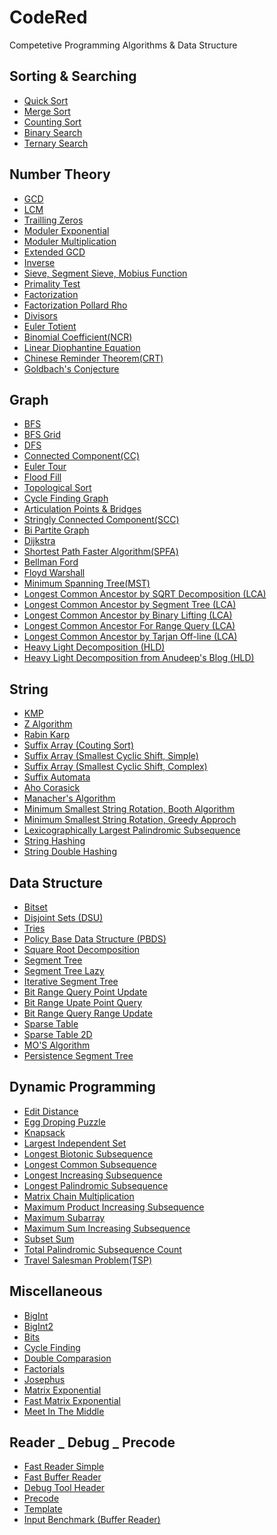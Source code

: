 # CodeRed
Competetive Programming Algorithms &amp; Data Structure

## Sorting & Searching
  - [Quick Sort](https://github.com/turin1602101/CodeRed/blob/master/Quick%20Sort.cpp)
  - [Merge Sort](https://github.com/turin1602101/CodeRed/blob/master/Merge%20Sort.cpp)
  - [Counting Sort](https://github.com/turin1602101/CodeRed/blob/master/Counting%20Sort.cpp)
  - [Binary Search](https://github.com/turin1602101/CodeRed/blob/master/Binary%20Search.cpp)
  - [Ternary Search](https://github.com/turin1602101/CodeRed/blob/master/Ternary%20Search.cpp)

## Number Theory
  - [GCD](https://github.com/turin1602101/CodeRed/blob/master/GCD.cpp)
  - [LCM](https://github.com/turin1602101/CodeRed/blob/master/LCM.cpp)
  - [Trailling Zeros](https://github.com/turin1602101/CodeRed/blob/master/Trailling%20Zeros.cpp)
  - [Moduler Exponential](https://github.com/turin1602101/CodeRed/blob/master/Moduler%20Exponential%20(power).cpp)
  - [Moduler Multiplication](https://github.com/turin1602101/CodeRed/blob/master/Moduler%20Multiplication.cpp)
  - [Extended GCD](https://github.com/turin1602101/CodeRed/blob/master/Extended%20GCD%20(egcd).cpp)
  - [Inverse](https://github.com/turin1602101/CodeRed/blob/master/Inverse.cpp)
  - [Sieve, Segment Sieve, Mobius Function](https://github.com/turin1602101/CodeRed/blob/master/Sieve%20Segment_Sieve%20Mobius_fun.cpp)
  - [Primality Test](https://github.com/turin1602101/CodeRed/blob/master/Prime%20Test%20All.cpp)
  - [Factorization](https://github.com/turin1602101/CodeRed/blob/master/Factorization.cpp)
  - [Factorization Pollard Rho](https://github.com/turin1602101/CodeRed/blob/master/Factorization%20Pollard%20Rho.cpp)
  - [Divisors](https://github.com/turin1602101/CodeRed/blob/master/Divisors.cpp)
  - [Euler Totient](https://github.com/turin1602101/CodeRed/blob/master/Euler%20Totient%20(PHI).cpp)
  - [Binomial Coefficient(NCR)](https://github.com/turin1602101/CodeRed/blob/master/NCR.cpp)
  - [Linear Diophantine Equation](https://github.com/turin1602101/CodeRed/blob/master/Linear%20Diophantine%20Equation.cpp)
  - [Chinese Reminder Theorem(CRT)](https://github.com/turin1602101/CodeRed/blob/master/Chinese%20Reminder%20Theorem.cpp)
  - [Goldbach's Conjecture](https://github.com/turin1602101/CodeRed/blob/master/Chinese%20Reminder%20Theorem.cpp)

## Graph
  - [BFS](https://github.com/turin1602101/CodeRed/blob/master/BFS.cpp)
  - [BFS Grid](https://github.com/turin1602101/CodeRed/blob/master/BFS%20Grid.cpp)
  - [DFS](https://github.com/turin1602101/CodeRed/blob/master/DFS.cpp)
  - [Connected Component(CC)](https://github.com/turin1602101/CodeRed/blob/master/Connected%20Component.cpp)
  - [Euler Tour](https://github.com/turin1602101/CodeRed/blob/master/Euler%20Tour.cpp)
  - [Flood Fill](https://github.com/turin1602101/CodeRed/blob/master/Flood%20Fill.cpp)
  - [Topological Sort](https://github.com/turin1602101/CodeRed/blob/master/Topological%20Sort.cpp)
  - [Cycle Finding Graph](https://github.com/turin1602101/CodeRed/blob/master/Cycle%20Finding%20Graph.cpp)
  - [Articulation Points & Bridges](https://github.com/turin1602101/CodeRed/blob/master/Articulation%20Points%20%26%20Bridges.cpp)
  - [Stringly Connected Component(SCC)](https://github.com/turin1602101/CodeRed/blob/master/Strongly%20Connected%20%20Component%20(SCC).cpp)
  - [Bi Partite Graph](https://github.com/turin1602101/CodeRed/blob/master/Bi%20Partite%20Graph.cpp)
  - [Dijkstra](https://github.com/turin1602101/CodeRed/blob/master/Dijkstra.cpp)
  - [Shortest Path Faster Algorithm(SPFA)](https://github.com/turin1602101/CodeRed/blob/master/Shortest%20Path%20Faster%20Algorithm(SPFA).cpp)
  - [Bellman Ford](https://github.com/turin1602101/CodeRed/blob/master/Bellman%20Ford.cpp)
  - [Floyd Warshall](https://github.com/turin1602101/CodeRed/blob/master/Floyd%20Warshall.cpp)
  - [Minimum Spanning Tree(MST)](https://github.com/turin1602101/CodeRed/blob/master/Minimum%20Spanning%20Tree%20(MST).cpp)
  - [Longest Common Ancestor by SQRT Decomposition (LCA)](https://github.com/turin1602101/CodeRed/blob/master/Lowest%20Common%20Ancestor%20with%20SQRT%20Decompostion(LCA).cpp)
  - [Longest Common Ancestor by Segment Tree (LCA)](https://github.com/turin1602101/CodeRed/blob/master/Lowest%20Common%20Ancestor%20with%20Segment%20Tree%20(LCA).cpp)
  - [Longest Common Ancestor by Binary Lifting (LCA)](https://github.com/turin1602101/CodeRed/blob/master/Lowest%20Common%20Ancestor%20with%20Binary%20Lifting%20(LCA).cpp)
  - [Longest Common Ancestor For Range Query (LCA)](https://github.com/turin1602101/CodeRed/blob/master/Lowest%20Common%20Ancestor%20for%20Range%20Query.cpp)
  - [Longest Common Ancestor by Tarjan Off-line (LCA)](https://github.com/turin1602101/CodeRed/blob/master/Lowest%20Common%20Ancestor%20Tarjan%20Off-line%20(LCA).cpp)
  - [Heavy Light Decomposition (HLD)](https://github.com/turin1602101/CodeRed/blob/master/Heavy%20Light%20Decomposition.cpp)
  - [Heavy Light Decomposition from Anudeep's Blog (HLD)](https://github.com/turin1602101/CodeRed/blob/master/Heavy%20Light%20Decomposition%20(Anudeep).cpp)

## String
  - [KMP](https://github.com/turin1602101/CodeRed/blob/master/KMP.cpp)
  - [Z Algorithm](https://github.com/turin1602101/CodeRed/blob/master/Z%20Algorithm.cpp)
  - [Rabin Karp](https://github.com/turin1602101/CodeRed/blob/master/Rabin%20Karp.cpp)
  - [Suffix Array (Couting Sort)](https://github.com/turin1602101/CodeRed/blob/master/Suffix%20Array%20(Counting%20Sort).cpp)
  - [Suffix Array (Smallest Cyclic Shift, Simple)](https://github.com/turin1602101/CodeRed/blob/master/Suffix%20Array%20(Smallest%20Cyclic%20Shift%20Simple).cpp)
  - [Suffix Array (Smallest Cyclic Shift, Complex)](https://github.com/turin1602101/CodeRed/blob/master/Suffix%20Array%20(Smallest%20Cyclic%20Shift%20Complex).cpp)
  - [Suffix Automata](https://github.com/turin1602101/CodeRed/blob/master/Suffix%20Automata.cpp)
  - [Aho Corasick](https://github.com/turin1602101/CodeRed/blob/master/Aho%20Corasick.cpp)
  - [Manacher's Algorithm](https://github.com/turin1602101/CodeRed/blob/master/Manachers%20Algo.cpp)
  - [Minimum Smallest String Rotation, Booth Algorithm](https://github.com/turin1602101/CodeRed/blob/master/Minimum%20Smallest%20String%20Rotation_Booth%20Algorithm.cpp)
  - [Minimum Smallest String Rotation, Greedy Approch](https://github.com/turin1602101/CodeRed/blob/master/Minimum%20Smallest%20String%20Rotation_Greedy.cpp)
  - [Lexicographically Largest Palindromic Subsequence](https://github.com/turin1602101/CodeRed/blob/master/Lexicographically%20Largest%20Palindromic%20Subsequence.cpp)
  - [String Hashing](https://github.com/turin1602101/CodeRed/blob/master/String%20Hasing.cpp)
  - [String Double Hashing](https://github.com/turin1602101/CodeRed/blob/master/String%20Double%20Hasing.cpp)
  
## Data Structure
  - [Bitset](https://github.com/turin1602101/CodeRed/blob/master/Bitset.cpp)
  - [Disjoint Sets (DSU)](https://github.com/turin1602101/CodeRed/blob/master/Disjoint%20Sets%20(DSU).cpp)
  - [Tries](https://github.com/turin1602101/CodeRed/blob/master/Tries.cpp)
  - [Policy Base Data Structure (PBDS)](https://github.com/turin1602101/CodeRed/blob/master/Policy%20Base%20Data%20Structure%20(PBDS).cpp)
  - [Square Root Decomposition](https://github.com/turin1602101/CodeRed/blob/master/Square%20root%20Decomposition.cpp)
  - [Segment Tree](https://github.com/turin1602101/CodeRed/blob/master/Segment%20Tree.cpp)
  - [Segment Tree Lazy](https://github.com/turin1602101/CodeRed/blob/master/Segment%20Tree%20Lazy.cpp)
  - [Iterative Segment Tree](https://github.com/turin1602101/CodeRed/blob/master/Iterative%20Segment%20Tree.cpp)
  - [Bit Range Query Point Update](https://github.com/turin1602101/CodeRed/blob/master/Bit%20Range%20Query%20Point%20Update.cpp)
  - [Bit Range Upate Point Query](https://github.com/turin1602101/CodeRed/blob/master/Bit%20Range%20Upate%20Point%20Query.cpp)
  - [Bit Range Query Range Update](https://github.com/turin1602101/CodeRed/blob/master/Bit%20Range%20Query%20Range%20Update.cpp)
  - [Sparse Table](https://github.com/turin1602101/CodeRed/blob/master/Sparse%20Table.cpp)
  - [Sparse Table 2D](https://github.com/turin1602101/CodeRed/blob/master/Sparse%20Table%202D.cpp)
  - [MO'S Algorithm](https://github.com/turin1602101/CodeRed/blob/master/MOS%20Algo.cpp)
  - [Persistence Segment Tree](https://github.com/turin1602101/CodeRed/blob/master/Persistence%20Segment%20Tree.cpp)

## Dynamic Programming
  - [Edit Distance](https://github.com/turin1602101/CodeRed/blob/master/Edit%20Distance.cpp)
  - [Egg Droping Puzzle](https://github.com/turin1602101/CodeRed/blob/master/Egg%20Droping%20Puzzle.cpp)
  - [Knapsack](https://github.com/turin1602101/CodeRed/blob/master/Knapsack.cpp)
  - [Largest Independent Set](https://github.com/turin1602101/CodeRed/blob/master/Largest%20Independent%20Set.cpp)
  - [Longest Biotonic Subsequence](https://github.com/turin1602101/CodeRed/blob/master/Longest%20Biotonic%20Subsequence.cpp)
  - [Longest Common Subsequence](https://github.com/turin1602101/CodeRed/blob/master/Longest%20Common%20Subsequence.cpp)
  - [Longest Increasing Subsequence](https://github.com/turin1602101/CodeRed/blob/master/Longest%20Increasing%20Subsequence.cpp)
  - [Longest Palindromic Subsequence](https://github.com/turin1602101/CodeRed/blob/master/Longest%20Palindromic%20Subsequence.cpp)
  - [Matrix Chain Multiplication](https://github.com/turin1602101/CodeRed/blob/master/Matrix%20Chain%20Multiplication.cpp)
  - [Maximum Product Increasing Subsequence](https://github.com/turin1602101/CodeRed/blob/master/Maximum%20Product%20Increasing%20Subsequence.cpp)
  - [Maximum Subarray](https://github.com/turin1602101/CodeRed/blob/master/Maximum%20Subarray.cpp)
  - [Maximum Sum Increasing Subsequence](https://github.com/turin1602101/CodeRed/blob/master/Maximum%20Sum%20Increasing%20Subsequence.cpp)
  - [Subset Sum](https://github.com/turin1602101/CodeRed/blob/master/Subset%20Sum.cpp)
  - [Total Palindromic Subsequence Count](https://github.com/turin1602101/CodeRed/blob/master/Total%20Palindromic%20Subsequence%20Count.cpp)
  - [Travel Salesman Problem(TSP)](https://github.com/turin1602101/CodeRed/blob/master/Travel%20Salesman%20Problem(TSP).cpp)

## Miscellaneous
  - [BigInt](https://github.com/turin1602101/CodeRed/blob/master/BigInt.cpp)
  - [BigInt2](https://github.com/turin1602101/CodeRed/blob/master/BigInt2.cpp)  
  - [Bits](https://github.com/turin1602101/CodeRed/blob/master/Bits.cpp)  
  - [Cycle Finding](https://github.com/turin1602101/CodeRed/blob/master/Cycle%20Finding.cpp)  
  - [Double Comparasion](https://github.com/turin1602101/CodeRed/blob/master/Double%20Comparasion.cpp)
  - [Factorials](https://github.com/turin1602101/CodeRed/blob/master/Factorials.cpp)  
  - [Josephus](https://github.com/turin1602101/CodeRed/blob/master/Josephus.cpp)  
  - [Matrix Exponential](https://github.com/turin1602101/CodeRed/blob/master/Matrix%20Exponential.cpp)  
  - [Fast Matrix Exponential](https://github.com/turin1602101/CodeRed/blob/master/Fast%20Matrix%20Exponential.cpp)  
  - [Meet In The Middle](https://github.com/turin1602101/CodeRed/blob/master/Meet%20In%20The%20Middle.cpp)  
  
 ## Reader _ Debug _ Precode
  - [Fast Reader Simple](https://github.com/turin1602101/CodeRed/blob/master/fast%20reader.cpp)
  - [Fast Buffer Reader](https://github.com/turin1602101/CodeRed/blob/master/Fast%20Read%20Write.cpp)
  - [Debug Tool Header](https://github.com/turin1602101/CodeRed/blob/master/dbg.hpp)
  - [Precode](https://github.com/turin1602101/CodeRed/blob/master/precode.cpp)
  - [Template](https://github.com/turin1602101/CodeRed/blob/master/template.cpp)
  - [Input Benchmark (Buffer Reader)](https://github.com/turin1602101/CodeRed/blob/master/Input%20Benchmark.cpp)
  

